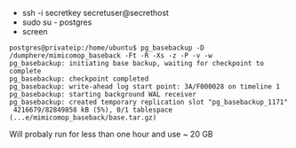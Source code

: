 - ssh -i secretkey secretuser@secrethost
- sudo su - postgres
- screen

```
postgres@privateip:/home/ubuntu$ pg_basebackup -D /dumphere/mimicomop_baseback -Ft -R -Xs -z -P -v -w
pg_basebackup: initiating base backup, waiting for checkpoint to complete
pg_basebackup: checkpoint completed
pg_basebackup: write-ahead log start point: 3A/F000028 on timeline 1
pg_basebackup: starting background WAL receiver
pg_basebackup: created temporary replication slot "pg_basebackup_1171"
 4216679/82849858 kB (5%), 0/1 tablespace (...e/mimicomop_baseback/base.tar.gz)
```
Will probaly run for less than one hour and use ~ 20 GB
